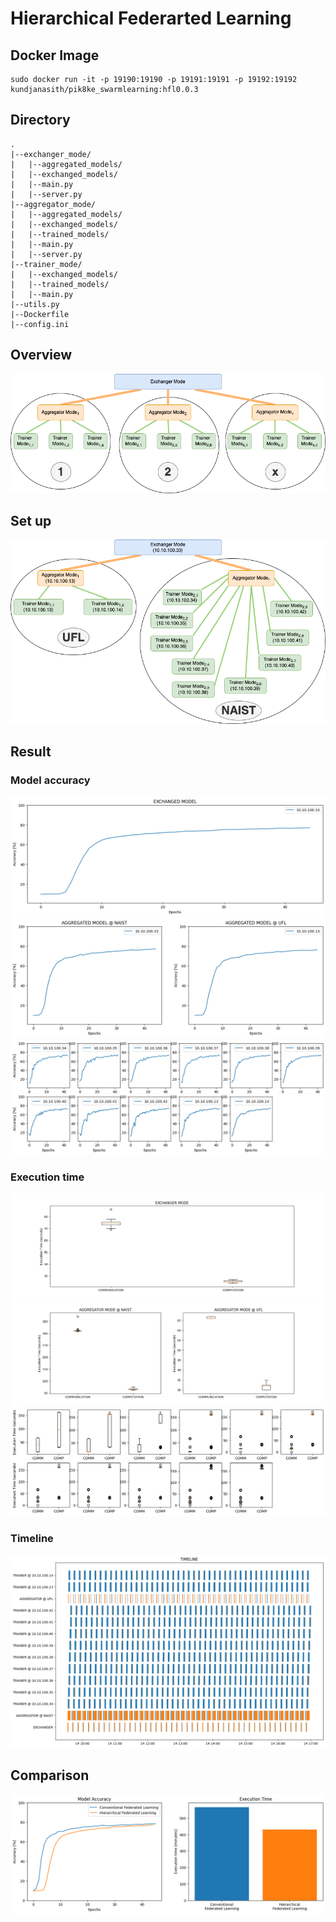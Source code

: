 # Hierarchical Federarted Learning

## Docker Image
```
sudo docker run -it -p 19190:19190 -p 19191:19191 -p 19192:19192 kundjanasith/pik8ke_swarmlearning:hfl0.0.3
```

## Directory
```
.
|--exchanger_mode/
|   |--aggregated_models/
|   |--exchanged_models/
|   |--main.py
|   |--server.py 
|--aggregator_mode/
|   |--aggregated_models/
|   |--exchanged_models/
|   |--trained_models/
|   |--main.py
|   |--server.py 
|--trainer_mode/
|   |--exchanged_models/
|   |--trained_models/
|   |--main.py
|--utils.py
|--Dockerfile
|--config.ini
```

## Overview

![overview](figures/overview.png)

## Set up

![overview](figures/setup.png)


## Result

### Model accuracy
![accuracy_exchanger](figures/accuracy/exchanger.png)
![accuracy_aggregator](figures/accuracy/aggregator.png)
![accuracy_trainer](figures/accuracy/trainer.png)

### Execution time
![time_exchanger](figures/time/exchanger.png)
![time_aggregator](figures/time/aggregator.png)
![time_trainer](figures/time/trainer.png)

### Timeline
![timeline](figures/time/timeline_ep45.png)

## Comparison
![compare](figures/compare.png)

